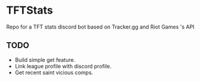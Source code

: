 # TFTStats
Repo for a TFT stats discord bot based on Tracker.gg and Riot Games 's API

## TODO
-   Build simple get feature.
-   Link league profile with discord profile.
-   Get recent saint vicious comps.
